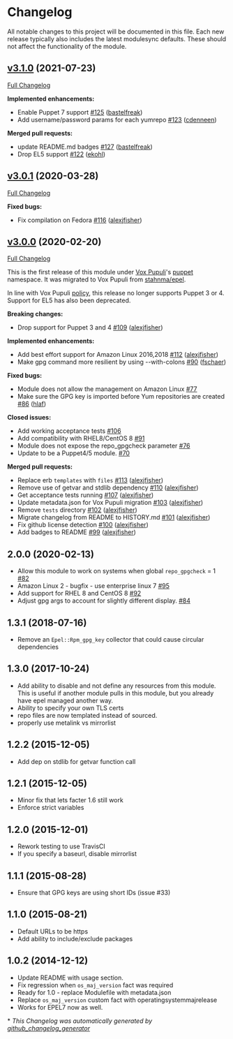 # Changelog

All notable changes to this project will be documented in this file.
Each new release typically also includes the latest modulesync defaults.
These should not affect the functionality of the module.

## [v3.1.0](https://github.com/voxpupuli/puppet-epel/tree/v3.1.0) (2021-07-23)

[Full Changelog](https://github.com/voxpupuli/puppet-epel/compare/v3.0.1...v3.1.0)

**Implemented enhancements:**

- Enable Puppet 7 support [\#125](https://github.com/voxpupuli/puppet-epel/pull/125) ([bastelfreak](https://github.com/bastelfreak))
- Add username/password params for each yumrepo [\#123](https://github.com/voxpupuli/puppet-epel/pull/123) ([cdenneen](https://github.com/cdenneen))

**Merged pull requests:**

- update README.md badges [\#127](https://github.com/voxpupuli/puppet-epel/pull/127) ([bastelfreak](https://github.com/bastelfreak))
- Drop EL5 support [\#122](https://github.com/voxpupuli/puppet-epel/pull/122) ([ekohl](https://github.com/ekohl))

## [v3.0.1](https://github.com/voxpupuli/puppet-epel/tree/v3.0.1) (2020-03-28)

[Full Changelog](https://github.com/voxpupuli/puppet-epel/compare/v3.0.0...v3.0.1)

**Fixed bugs:**

- Fix compilation on Fedora [\#116](https://github.com/voxpupuli/puppet-epel/pull/116) ([alexjfisher](https://github.com/alexjfisher))

## [v3.0.0](https://github.com/voxpupuli/puppet-epel/tree/v3.0.0) (2020-02-20)

[Full Changelog](https://github.com/voxpupuli/puppet-epel/compare/2.0.0...v3.0.0)

This is the first release of this module under [Vox Pupuli](https://voxpupuli.org/)'s [puppet](https://forge.puppet.com/puppet) namespace.  It was migrated to Vox Pupuli from [stahnma/epel](https://forge.puppet.com/stahnma/epel).

In line with Vox Pupuli [policy](https://voxpupuli.org/blog/2019/01/03/dropping-puppet4/), this release no longer supports Puppet 3 or 4.  Support for EL5 has also been deprecated.

**Breaking changes:**

- Drop support for Puppet 3 and 4 [\#109](https://github.com/voxpupuli/puppet-epel/pull/109) ([alexjfisher](https://github.com/alexjfisher))

**Implemented enhancements:**

- Add best effort support for Amazon Linux 2016,2018 [\#112](https://github.com/voxpupuli/puppet-epel/pull/112) ([alexjfisher](https://github.com/alexjfisher))
- Make gpg command more resilient by using --with-colons [\#90](https://github.com/voxpupuli/puppet-epel/pull/90) ([fschaer](https://github.com/fschaer))

**Fixed bugs:**

- Module does not allow the management on Amazon Linux [\#77](https://github.com/voxpupuli/puppet-epel/issues/77)
- Make sure the GPG key is imported before Yum repositories are created [\#86](https://github.com/voxpupuli/puppet-epel/pull/86) ([hlaf](https://github.com/hlaf))

**Closed issues:**

- Add working acceptance tests [\#106](https://github.com/voxpupuli/puppet-epel/issues/106)
- Add compatibility with RHEL8/CentOS 8 [\#91](https://github.com/voxpupuli/puppet-epel/issues/91)
- Module does not expose the repo\_gpgcheck parameter [\#76](https://github.com/voxpupuli/puppet-epel/issues/76)
- Update to be a Puppet4/5 module.  [\#70](https://github.com/voxpupuli/puppet-epel/issues/70)

**Merged pull requests:**

- Replace erb `templates` with `files` [\#113](https://github.com/voxpupuli/puppet-epel/pull/113) ([alexjfisher](https://github.com/alexjfisher))
- Remove use of getvar and stdlib dependency [\#110](https://github.com/voxpupuli/puppet-epel/pull/110) ([alexjfisher](https://github.com/alexjfisher))
- Get acceptance tests running [\#107](https://github.com/voxpupuli/puppet-epel/pull/107) ([alexjfisher](https://github.com/alexjfisher))
- Update metadata.json for Vox Pupuli migration [\#103](https://github.com/voxpupuli/puppet-epel/pull/103) ([alexjfisher](https://github.com/alexjfisher))
- Remove `tests` directory [\#102](https://github.com/voxpupuli/puppet-epel/pull/102) ([alexjfisher](https://github.com/alexjfisher))
- Migrate changelog from README to HISTORY.md [\#101](https://github.com/voxpupuli/puppet-epel/pull/101) ([alexjfisher](https://github.com/alexjfisher))
- Fix github license detection [\#100](https://github.com/voxpupuli/puppet-epel/pull/100) ([alexjfisher](https://github.com/alexjfisher))
- Add badges to README [\#99](https://github.com/voxpupuli/puppet-epel/pull/99) ([alexjfisher](https://github.com/alexjfisher))

## 2.0.0 (2020-02-13)

- Allow this module to work on systems when global `repo_gpgcheck` = 1 [#82](https://github.com/voxpupuli/puppet-epel/pull/82)
- Amazon Linux 2 - bugfix - use enterprise linux 7 [#95](https://github.com/voxpupuli/puppet-epel/pull/95)
- Add support for RHEL 8 and CentOS 8 [#92](https://github.com/voxpupuli/puppet-epel/pull/92)
- Adjust gpg args to account for slightly different display. [#84](https://github.com/voxpupuli/puppet-epel/pull/84)

## 1.3.1 (2018-07-16)

- Remove an `Epel::Rpm_gpg_key` collector that could cause circular dependencies

## 1.3.0 (2017-10-24)

- Add ability to disable and not define any resources from this module. This is useful if another module pulls in this module, but you already have epel managed another way.
- Ability to specify your own TLS certs
- repo files are now templated instead of sourced.
- properly use metalink vs mirrorlist

##  1.2.2 (2015-12-05)

- Add dep on stdlib for getvar function call

## 1.2.1 (2015-12-05)
- Minor fix that lets facter 1.6 still work
- Enforce strict variables

## 1.2.0 (2015-12-01)

- Rework testing to use TravisCI
- If you specify a baseurl, disable mirrorlist

## 1.1.1 (2015-08-28)

- Ensure that GPG keys are using short IDs (issue #33)

## 1.1.0 (2015-08-21)

- Default URLs to be https
- Add ability to include/exclude packages

##  1.0.2 (2014-12-12)

- Update README with usage section.
- Fix regression when `os_maj_version` fact was required
- Ready for 1.0 - replace Modulefile with metadata.json
- Replace `os_maj_version` custom fact with operatingsystemmajrelease
- Works for EPEL7 now as well.


\* *This Changelog was automatically generated by [github_changelog_generator](https://github.com/github-changelog-generator/github-changelog-generator)*
